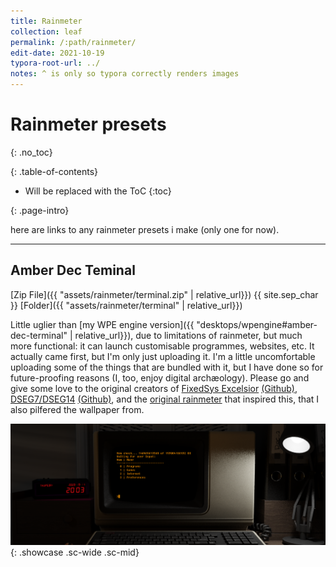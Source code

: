 ```yaml
---
title: Rainmeter
collection: leaf
permalink: /:path/rainmeter/
edit-date: 2021-10-19
typora-root-url: ../
notes: ^ is only so typora correctly renders images
---
```


# Rainmeter presets
{: .no_toc}

<div class="contents-intro-container" markdown="1">

{: .table-of-contents}

* Will be replaced with the ToC
{:toc}

{: .page-intro}

here are links to any rainmeter presets i make (only one for now).

</div>

---

## Amber Dec Teminal

[Zip File]({{ "assets/rainmeter/terminal.zip" | relative_url}}) {{ site.sep_char }} [Folder]({{ "assets/rainmeter/terminal" | relative_url}})

Little uglier than [my WPE engine version]({{ "desktops/wpengine#amber-dec-terminal" | relative_url}}), due to limitations of rainmeter, but much more functional: it can launch customisable programmes, websites, etc. It actually came first, but I'm only just uploading it. I'm a little uncomfortable uploading some of the things that are bundled with it, but I have done so for future-proofing reasons (I, too, enjoy digital archæology). Please go and give some love to the original creators of [FixedSys Excelsior](http://www.fixedsysexcelsior.com/) [(Github)](https://github.com/kika/fixedsys), [DSEG7/DSEG14](https://www.keshikan.net/fonts-e.html) [(Github)](https://github.com/keshikan/DSEG), and the [original rainmeter](https://www.deviantart.com/maxcorpindustries/art/Vintage-Terminal-1-0-for-rainmeter-831562992) that inspired this, that I also pilfered the wallpaper from.

![Amber Dec Terminal Preview](/assets/images/desktops/rainmeter/amber-terminal.png){: .showcase .sc-wide .sc-mid}

